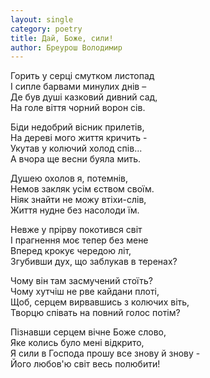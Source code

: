 ```yaml
---
layout: single
category: poetry
title: Дай, Боже, сили!
author: Бреурош Володимир
---
```


Горить у серці смутком листопад  
І сипле барвами минулих днів –  
Де був душі казковий дивний сад,  
На голе віття чорний ворон сів.  

Біди недобрий вісник прилетів,  
На дереві мого життя кричить -  
Укутав у колючий холод спів...   
А вчора ще весни буяла мить.  

Душею охолов я, потемнів,  
Немов закляк усім єством своїм.  
Ніяк знайти не можу втіхи-слів,  
Життя нудне без насолоди їм.  

Невже у прірву покотився світ  
І прагнення моє тепер без мене  
Вперед крокує чередою літ,  
Згубивши дух, що заблукав в теренах?  

Чому він там засмучений стоїть?  
Чому хутчіш не рве кайдани плоті,  
Щоб, серцем вирвавшись з колючих віть,  
Творцю співать на повний голос потім?  

Пізнавши серцем вічне Боже слово,  
Яке колись було мені відкрито,  
Я сили в Господа прошу все знову й знову -  
Його любов'ю світ весь полюбити!  
